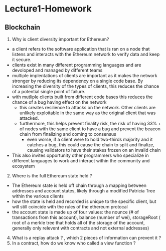 # Lecture1-Homework
## Blockchain

1. Why is client diversity important for Ethereum?
  -  a client refers to the software application that is ran on a node that listens and interacts with the Ethereum network to verify data and keep it secure. 
  -  clients exist in many different programming languages and are devoloped and managed by different teams
  -  multiple implentations of clients are important as it makes the network stronger by reducing its dependency on a single code base. By increasing the diversity of      the types of clients, this reduces the chance of a potential single point of failure. 
  - with mutliple clients built from different code bases this reduces the chance of a bug having effect on the network
    - this creates resilience to attacks on the network. Other clients are unlikely exploitable in the same way as the original client that was attacked. 
    - furthermore, this helps prevent finality risk, the risk of having 33% + of nodes with the same client to have a bug and prevent the beacon chain from finalizing       and coming to consensus
        - even worse, if a client were to hold two-thirds majority and it catches a bug, this could cause the chain to split and finalize, causing validators to have             their stakes frozen on an invalid chain   
  -  This also invites opportunity other programmers who specialize in different languages to work and interact within the community and ecosystem
       
2. Where is the full Ethereum state held ?
  - The Ethereum state is held off chain through a mapping between addresses and account states, likely through a modified Patricia Tree within the various clients 
  - how the state is held and recorded is unique to the specific client, but will still coincide with the rules of the ethereum protocal 
  - the account state is made up of four values: the nounce (# of transactions from this account), balance (number of wei), storageRoot ( root of a merkle tree that holds all of the storage of the account, generally only relevent with contracts and not external addresses) 
4. What is a replay attack ? , which 2 pieces of information can prevent it ?
5. In a contract, how do we know who called a view function ?
